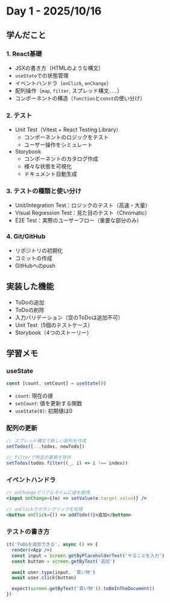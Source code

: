 # Day 1 - 2025/10/16

## 学んだこと

### 1. React基礎
- JSXの書き方（HTMLのような構文）
- `useState`での状態管理
- イベントハンドラ（`onClick`, `onChange`）
- 配列操作（`map`, `filter`, スプレッド構文`...`）
- コンポーネントの構造（`function`と`const`の使い分け）

### 2. テスト
- Unit Test（Vitest + React Testing Library）
  - コンポーネントのロジックをテスト
  - ユーザー操作をシミュレート
- Storybook
  - コンポーネントのカタログ作成
  - 様々な状態を可視化
  - ドキュメント自動生成

### 3. テストの種類と使い分け
- Unit/Integration Test：ロジックのテスト（高速・大量）
- Visual Regression Test：見た目のテスト（Chromatic）
- E2E Test：実際のユーザーフロー（重要な部分のみ）

### 4. Git/GitHub
- リポジトリの初期化
- コミットの作成
- GitHubへのpush

## 実装した機能
- ToDoの追加
- ToDoの削除
- 入力バリデーション（空のToDoは追加不可）
- Unit Test（5個のテストケース）
- Storybook（4つのストーリー）

## 学習メモ

### useState
```jsx
const [count, setCount] = useState(0)
```
- `count`: 現在の値
- `setCount`: 値を更新する関数
- `useState(0)`: 初期値は0

### 配列の更新
```jsx
// スプレッド構文で新しい配列を作成
setTodos([...todos, newTodo])

// filterで特定の要素を除外
setTodos(todos.filter((_, i) => i !== index))
```

### イベントハンドラ
```jsx
// onChangeでリアルタイムに値を取得
<input onChange={(e) => setValue(e.target.value)} />

// onClickでボタンクリックを処理
<button onClick={() => addTodo()}>追加</button>
```

### テストの書き方
```jsx
it('ToDoを追加できる', async () => {
  render(<App />)
  const input = screen.getByPlaceholderText('やることを入力')
  const button = screen.getByText('追加')

  await user.type(input, '買い物')
  await user.click(button)

  expect(screen.getByText('買い物')).toBeInTheDocument()
})
```

